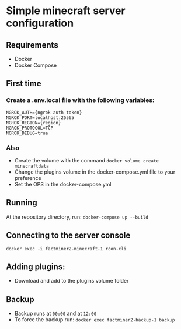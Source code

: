 # Simple minecraft server configuration

## Requirements
- Docker
- Docker Compose

## First time

### Create a .env.local file with the following variables:
```
NGROK_AUTH={ngrok auth token}
NGROK_PORT=localhost:25565
NGROK_REGION={region}
NGROK_PROTOCOL=TCP
NGROK_DEBUG=true
```
### Also
- Create the volume with the command ```docker volume create minecraftdata```
- Change the plugins volume in the docker-compose.yml file to your preference
- Set the OPS in the docker-compose.yml

## Running
At the repository directory, run:
```docker-compose up --build```

## Connecting to the server console
```docker exec -i factminer2-minecraft-1 rcon-cli```

## Adding plugins:
- Download and add to the plugins volume folder

## Backup
- Backup runs at ```00:00``` and at ```12:00```
- To force the backup run:
```docker exec factminer2-backup-1 backup```
